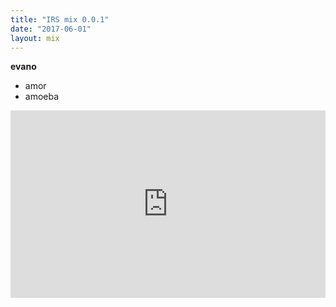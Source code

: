 ```yaml
---
title: "IRS mix 0.0.1"
date: "2017-06-01"
layout: mix
---
```

__evano__
- amor
- amoeba
<iframe width="100%" height="300" scrolling="no" frameborder="no" src="https://w.soundcloud.com/player/?url=https%3A//api.soundcloud.com/tracks/319709050&amp;color=%23ffffff&amp;auto_play=true&amp;hide_related=false&amp;show_comments=true&amp;show_user=true&amp;show_reposts=false&amp;visual=true"></iframe>



